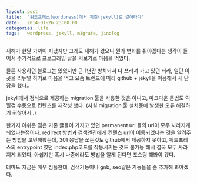 ```yaml
---
layout: post
title:  "워드프레스(wordpress)에서 지킬(jekyll)로 갈아타다"
date:   2014-01-26 23:00:00
categories: life
tags:   wordpress, jekyll, migrate, jinolog
---
```


새해가 한달 가까이 지났지만 그래도 새해가 왔으니 뭔가 변화를 줘야겠다는 생각이 들어서 주기적으로 프로그래밍 글을 써보기로 마음을 먹었다.

물론 사용하던 블로그는 있었지만 근 1년간 방치되서 다 쓰러져 가고 있던 터라, 일단 이곳을 리뉴얼 하기로 마음을 먹고 요즘 트렌드에 따라 github + jekyll을 이용해서 새 단장을 했다..

jekyll에서 정식으로 제공하는 migration 툴을 사용한 것은 아니고, 마크다운 문법도 익힐겸 수동으로 컨텐츠를 재작성 했다. (사실 migration 툴 설치중에 발생한 오류 해결하기 귀찮아서..)

한가지 아쉬운 점은 기존 글들이 가지고 있던 permanent url 들의 url이 모두 사라지게 되었다는점이다. redirect 방법과 검색엔진에게 컨텐츠 url이 이동되었다는 것을 알려주는 방법을 고민해봤는데, 301 응답을 쏘는것도 github에서 제공하지 못하고, 워드프레스의 entrypoint 였던 index.php코드를 작동시키는 것도 불가능 해서 결국 모두 사라지게 되었다.
아쉽지만 혹시 나중에라도 방법을 알게 된다면 포스팅 해봐야 겠다.

테마도 지금은 매우 심플한데, 검색기능이나 gnb, seo같은 기능들을 좀 추가해 봐야겠다.

[jekyll]:    http://jekyllrb.com
